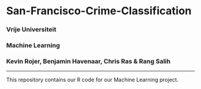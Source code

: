 # San-Francisco-Crime-Classification
  ### Vrije Universiteit
  ### Machine Learning
  ### Kevin Rojer, Benjamin Havenaar, Chris Ras & Rang Salih
  ____________________________________________________________________
  This repository contains our R code for our Machine Learning project.
